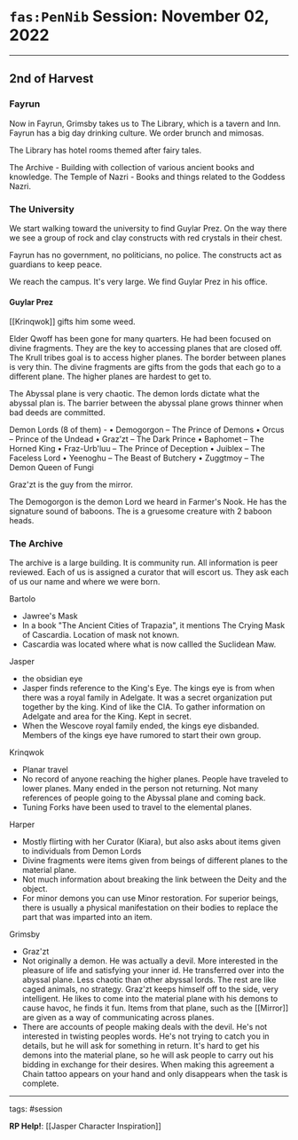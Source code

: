 # `fas:PenNib` Session: November 02, 2022
---

## 2nd of Harvest

### Fayrun

Now in Fayrun, Grimsby takes us to The Library, which is a tavern and Inn. Fayrun has a big day drinking culture. We order brunch and mimosas.

The Library has hotel rooms themed after fairy tales.

The Archive - Building with collection of various ancient books and knowledge.
The Temple of Nazri - Books and things related to the Goddess Nazri.

### The University
We start walking toward the university to find Guylar Prez.
On the way there we see a group of rock and clay constructs with red crystals in their chest. 

Fayrun has no government, no politicians, no police. The constructs act as guardians to keep peace.

We reach the campus. It's very large. We find Guylar Prez in his office.

#### Guylar Prez
[[Krinqwok]] gifts him some weed.

Elder Qwoff has been gone for many quarters. He had been focused on divine fragments. They are the key to accessing planes that are closed off. The Krull tribes goal is to access higher planes. The border between planes is very thin. The divine fragments are gifts from the gods that each go to a different plane. The higher planes are hardest to get to.

The Abyssal plane is very chaotic. The demon lords dictate what the abyssal plan is.
The barrier between the abyssal plane grows thinner when bad deeds are committed.

Demon Lords (8 of them) - 
• Demogorgon – The Prince of Demons 
• Orcus – Prince of the Undead
• Graz’zt – The Dark Prince
• Baphomet – The Horned King
• Fraz-Urb'luu – The Prince of Deception
• Juiblex – The Faceless Lord
• Yeenoghu – The Beast of Butchery
• Zuggtmoy – The Demon Queen of Fungi

Graz'zt is the guy from the mirror.

The Demogorgon is the demon Lord we heard in Farmer's Nook. He has the signature sound of baboons. The is a gruesome creature with 2 baboon heads.

### The Archive
The archive is a large building. It is community run. All information is peer reviewed. Each of us is assigned a curator that will escort us. They ask each of us our name and where we were born.

Bartolo
- Jawree's Mask
- In a book "The Ancient Cities of Trapazia", it mentions The Crying Mask of Cascardia. Location of mask not known.
- Cascardia was located where what is now callled the Suclidean Maw.

Jasper
- the obsidian eye
- Jasper finds reference to the King's Eye. The kings eye is from when there was a royal family in Adelgate. It was a secret organization put together by the king. Kind of like the CIA. To gather information on Adelgate and area for the King. Kept in secret.
- When the Wescove royal family ended, the kings eye disbanded. Members of the kings eye have rumored to start their own group.

Krinqwok
- Planar travel
- No record of anyone reaching the higher planes. People have traveled to lower planes. Many ended in the person not returning. Not many references of people going to the Abyssal plane and coming back.
- Tuning Forks have been used to travel to the elemental planes.

Harper
- Mostly flirting with her Curator (Kiara), but also asks about items given to individuals from Demon Lords
- Divine fragments were items given from beings of different planes to the material plane.
- Not much information about breaking the link between the Deity and the object.
- For minor demons you can use Minor restoration. For superior beings, there is usually a physical manifestation on their bodies to replace the part that was imparted into an item.

Grimsby
- Graz'zt
- Not originally a demon. He was actually a devil. More interested in the pleasure of life and satisfying your inner id. He transferred over into the abyssal plane. Less chaotic than other abyssal lords. The rest are like caged animals, no strategy. Graz'zt keeps himself off to the side, very intelligent. He likes to come into the material plane with his demons to cause havoc, he finds it fun. Items from that plane, such as the [[Mirror]] are given as a way of communicating across planes.
- There are accounts of people making deals with the devil. He's not interested in twisting peoples words. He's not trying to catch you in details, but he will ask for something in return. It's hard to get his demons into the material plane, so he will ask people to carry out his bidding in exchange for their desires. When making this agreement a Chain tattoo appears on your hand and only disappears when the task is complete.



---

tags: #session

**RP Help!**: [[Jasper Character Inspiration]]